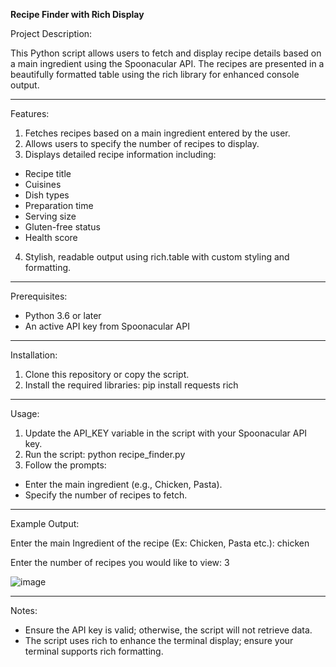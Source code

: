 **Recipe Finder with Rich Display**

Project Description:

This Python script allows users to fetch and display recipe details based on a main ingredient using the Spoonacular API. The recipes are presented in a beautifully formatted table using the rich library for enhanced console output.

<hr/>

Features:

1. Fetches recipes based on a main ingredient entered by the user.
2. Allows users to specify the number of recipes to display.
3. Displays detailed recipe information including:
* Recipe title
* Cuisines
* Dish types
* Preparation time
* Serving size
* Gluten-free status
* Health score
4. Stylish, readable output using rich.table with custom styling and formatting.

<hr/>

Prerequisites:

* Python 3.6 or later
* An active API key from Spoonacular API

<hr/>

Installation:

1. Clone this repository or copy the script.
2. Install the required libraries: pip install requests rich

<hr/>

Usage:

1. Update the API_KEY variable in the script with your Spoonacular API key.
2. Run the script: python recipe_finder.py
3. Follow the prompts:
* Enter the main ingredient (e.g., Chicken, Pasta).
* Specify the number of recipes to fetch.

<hr/>

Example Output:

Enter the main Ingredient of the recipe (Ex: Chicken, Pasta etc.): chicken

Enter the number of recipes you would like to view: 3

![image](https://github.com/user-attachments/assets/01abc74f-ca3c-4043-99d3-0a40e46ba2fa)

<hr/>

Notes:

* Ensure the API key is valid; otherwise, the script will not retrieve data.
* The script uses rich to enhance the terminal display; ensure your terminal supports rich formatting.

